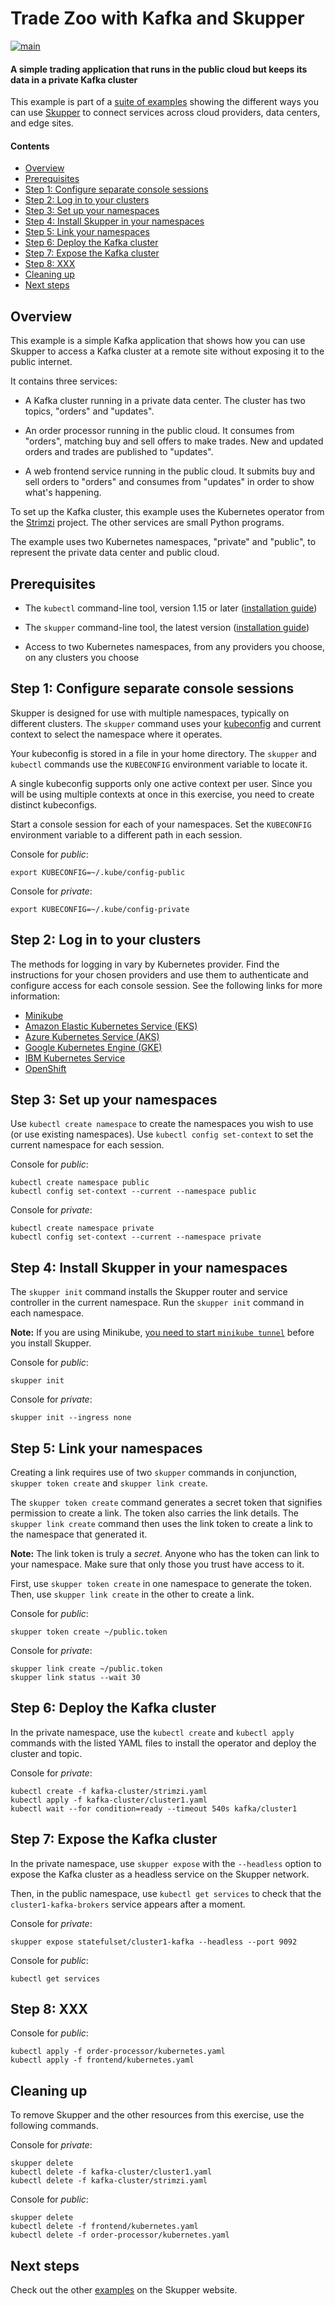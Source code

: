 # Trade Zoo with Kafka and Skupper

[![main](https://github.com/ssorj/skupper-example-kafka/actions/workflows/main.yaml/badge.svg)](https://github.com/ssorj/skupper-example-kafka/actions/workflows/main.yaml)

#### A simple trading application that runs in the public cloud but keeps its data in a private Kafka cluster

This example is part of a [suite of examples][examples] showing the
different ways you can use [Skupper][website] to connect services
across cloud providers, data centers, and edge sites.

[website]: https://skupper.io/
[examples]: https://skupper.io/examples/index.html

#### Contents

* [Overview](#overview)
* [Prerequisites](#prerequisites)
* [Step 1: Configure separate console sessions](#step-1-configure-separate-console-sessions)
* [Step 2: Log in to your clusters](#step-2-log-in-to-your-clusters)
* [Step 3: Set up your namespaces](#step-3-set-up-your-namespaces)
* [Step 4: Install Skupper in your namespaces](#step-4-install-skupper-in-your-namespaces)
* [Step 5: Link your namespaces](#step-5-link-your-namespaces)
* [Step 6: Deploy the Kafka cluster](#step-6-deploy-the-kafka-cluster)
* [Step 7: Expose the Kafka cluster](#step-7-expose-the-kafka-cluster)
* [Step 8: XXX](#step-8-xxx)
* [Cleaning up](#cleaning-up)
* [Next steps](#next-steps)

## Overview

This example is a simple Kafka application that shows how you can
use Skupper to access a Kafka cluster at a remote site without
exposing it to the public internet.

It contains three services:

* A Kafka cluster running in a private data center.  The cluster has
  two topics, "orders" and "updates".

* An order processor running in the public cloud.  It consumes from
  "orders", matching buy and sell offers to make trades.  New and
  updated orders and trades are published to "updates".

* A web frontend service running in the public cloud.  It submits
  buy and sell orders to "orders" and consumes from "updates" in
  order to show what's happening.

To set up the Kafka cluster, this example uses the Kubernetes
operator from the [Strimzi][strimzi] project.  The other services
are small Python programs.

The example uses two Kubernetes namespaces, "private" and "public",
to represent the private data center and public cloud.

[strimzi]: https://strimzi.io/
[quarkus]: https://quarkus.io/

## Prerequisites

* The `kubectl` command-line tool, version 1.15 or later
  ([installation guide][install-kubectl])

* The `skupper` command-line tool, the latest version ([installation
  guide][install-skupper])

* Access to two Kubernetes namespaces, from any providers you choose,
  on any clusters you choose

[install-kubectl]: https://kubernetes.io/docs/tasks/tools/install-kubectl/
[install-skupper]: https://skupper.io/start/index.html#step-1-install-the-skupper-command-line-tool-in-your-environment

## Step 1: Configure separate console sessions

Skupper is designed for use with multiple namespaces, typically on
different clusters.  The `skupper` command uses your
[kubeconfig][kubeconfig] and current context to select the namespace
where it operates.

[kubeconfig]: https://kubernetes.io/docs/concepts/configuration/organize-cluster-access-kubeconfig/

Your kubeconfig is stored in a file in your home directory.  The
`skupper` and `kubectl` commands use the `KUBECONFIG` environment
variable to locate it.

A single kubeconfig supports only one active context per user.
Since you will be using multiple contexts at once in this
exercise, you need to create distinct kubeconfigs.

Start a console session for each of your namespaces.  Set the
`KUBECONFIG` environment variable to a different path in each
session.

Console for _public_:

~~~ shell
export KUBECONFIG=~/.kube/config-public
~~~

Console for _private_:

~~~ shell
export KUBECONFIG=~/.kube/config-private
~~~

## Step 2: Log in to your clusters

The methods for logging in vary by Kubernetes provider.  Find
the instructions for your chosen providers and use them to
authenticate and configure access for each console session.  See
the following links for more information:

* [Minikube](https://skupper.io/start/minikube.html#logging-in)
* [Amazon Elastic Kubernetes Service (EKS)](https://docs.aws.amazon.com/eks/latest/userguide/create-kubeconfig.html)
* [Azure Kubernetes Service (AKS)](https://docs.microsoft.com/en-us/azure/aks/kubernetes-walkthrough#connect-to-the-cluster)
* [Google Kubernetes Engine (GKE)](https://skupper.io/start/gke.html#logging-in)
* [IBM Kubernetes Service](https://skupper.io/start/ibmks.html#logging-in)
* [OpenShift](https://skupper.io/start/openshift.html#logging-in)

## Step 3: Set up your namespaces

Use `kubectl create namespace` to create the namespaces you wish to
use (or use existing namespaces).  Use `kubectl config set-context` to
set the current namespace for each session.

Console for _public_:

~~~ shell
kubectl create namespace public
kubectl config set-context --current --namespace public
~~~

Console for _private_:

~~~ shell
kubectl create namespace private
kubectl config set-context --current --namespace private
~~~

## Step 4: Install Skupper in your namespaces

The `skupper init` command installs the Skupper router and service
controller in the current namespace.  Run the `skupper init` command
in each namespace.

[minikube-tunnel]: https://skupper.io/start/minikube.html#running-minikube-tunnel

**Note:** If you are using Minikube, [you need to start `minikube
tunnel`][minikube-tunnel] before you install Skupper.

Console for _public_:

~~~ shell
skupper init
~~~

Console for _private_:

~~~ shell
skupper init --ingress none
~~~

## Step 5: Link your namespaces

Creating a link requires use of two `skupper` commands in conjunction,
`skupper token create` and `skupper link create`.

The `skupper token create` command generates a secret token that
signifies permission to create a link.  The token also carries the
link details.  The `skupper link create` command then uses the link
token to create a link to the namespace that generated it.

**Note:** The link token is truly a *secret*.  Anyone who has the
token can link to your namespace.  Make sure that only those you trust
have access to it.

First, use `skupper token create` in one namespace to generate the
token.  Then, use `skupper link create` in the other to create a link.

Console for _public_:

~~~ shell
skupper token create ~/public.token
~~~

Console for _private_:

~~~ shell
skupper link create ~/public.token
skupper link status --wait 30
~~~

## Step 6: Deploy the Kafka cluster

In the private namespace, use the `kubectl create` and `kubectl
apply` commands with the listed YAML files to install the
operator and deploy the cluster and topic.

Console for _private_:

~~~ shell
kubectl create -f kafka-cluster/strimzi.yaml
kubectl apply -f kafka-cluster/cluster1.yaml
kubectl wait --for condition=ready --timeout 540s kafka/cluster1
~~~

## Step 7: Expose the Kafka cluster

In the private namespace, use `skupper expose` with the
`--headless` option to expose the Kafka cluster as a headless
service on the Skupper network.

Then, in the public namespace, use `kubectl get services` to
check that the `cluster1-kafka-brokers` service appears after a
moment.

Console for _private_:

~~~ shell
skupper expose statefulset/cluster1-kafka --headless --port 9092
~~~

Console for _public_:

~~~ shell
kubectl get services
~~~

## Step 8: XXX

Console for _public_:

~~~ shell
kubectl apply -f order-processor/kubernetes.yaml
kubectl apply -f frontend/kubernetes.yaml
~~~

## Cleaning up

To remove Skupper and the other resources from this exercise, use the
following commands.

Console for _private_:

~~~ shell
skupper delete
kubectl delete -f kafka-cluster/cluster1.yaml
kubectl delete -f kafka-cluster/strimzi.yaml
~~~

Console for _public_:

~~~ shell
skupper delete
kubectl delete -f frontend/kubernetes.yaml
kubectl delete -f order-processor/kubernetes.yaml
~~~

## Next steps

Check out the other [examples][examples] on the Skupper website.
